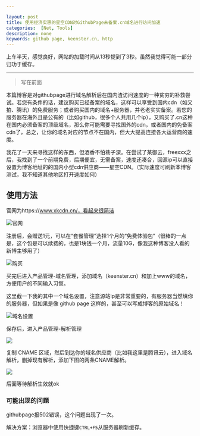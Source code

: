 ```yaml
---

layout: post
title: 使用经济实惠的星空CDN对GithubPage未备案.cn域名进行访问加速
categories:  [Net, Tools]
description: none
keywords: github page, keenster.cn, http
---
```


上车半天，感觉良好，网站的加载时间从13秒提到了3秒。虽然我觉得可能一部分归功于缓存。

------



> 写在前面

本篇博客是对githubpage进行域名解析后在国内渣访问速度的一种贫穷的补救尝试。若您有条件的话，建议购买已经备案的域名，这样可以享受到国内cdn（如又拍、腾讯）的免费服务；或者购买国内的域名+服务器，并老老实实备案。若您的服务器在海外且是公有的（比如github，很多个人共用几个ip），又购买了.cn这种在国内必须备案的顶级域名，那么你可能需要寻找国外的cdn，或者国内的免备案cdn了，总之，让你的域名对应的节点不在国内，但大大提高连接各大运营商的速度。

我花了一天来寻找这样的东西，但酒香不怕巷子深。在尝试了某御云，freexxx之后，我找到了一个前期免费，后期便宜，无需备案，速度还凑合，回源ip可以直接设置为博客地址的的国内小型cdn供应商——星空CDN。（实际速度可刷新本博客测试，我不知道其他地区打开速度如何）

## 使用方法

官网为https://www.xkcdn.cn/，看起来很简洁

![官网](https://keenster-1300019754.cos.ap-shanghai-fsi.myqcloud.com/2020-02-28_004802.png)

注册后，会赠送1元，可以在“套餐管理”选择1个月的“免费体验包”（很棒的一点是，这个包是可以续费的，也是1块钱一个月，流量10G，像我这种博客没人看的新博主够用了）

![购买](https://keenster-1300019754.cos.ap-shanghai-fsi.myqcloud.com/2020-02-28_013202.png)

买完后进入产品管理-域名管理，添加域名（keenster.cn）和加上www的域名，方便用户的不同输入习惯。

这里截一下我的其中一个域名设置，注意源站ip是非常重要的，有服务器当然填你的服务器，但如果是像 github page 这样的，甚至可以写成博客的原始域名！

![域名设置](https://keenster-1300019754.cos.ap-shanghai-fsi.myqcloud.com/2020-02-28_013431.png)

保存后，进入产品管理-解析管理

![](https://keenster-1300019754.cos.ap-shanghai-fsi.myqcloud.com/2020-02-28_013813.png)

复制 CNAME 区域，然后到达你的域名供应商（比如我这里是腾讯云），进入域名解析，删掉现有解析，添加下图的两条CNAME解析。

![](https://keenster-1300019754.cos.ap-shanghai-fsi.myqcloud.com/2020-02-28_081729.png)

后面等待解析生效就ok

### 可能出现的问题

githubpage报502错误，这个问题出现了一次。

解决方案：浏览器中使用快捷键`CTRL+F5`从服务器刷新缓存。

